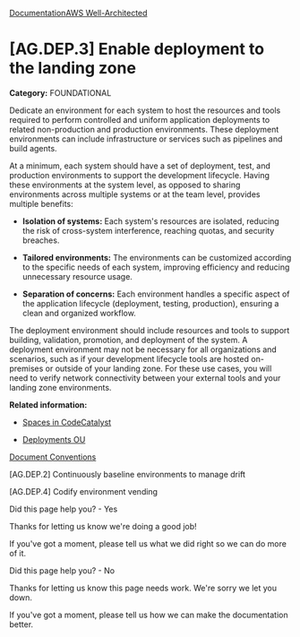 [Documentation](/index.html)[AWS Well-Architected](devops-guidance.html)

# [AG.DEP.3] Enable deployment to the landing zone

**Category:** FOUNDATIONAL

Dedicate an environment for each system to host the resources and tools required to perform controlled and uniform application deployments to related non-production and production environments. These deployment environments can include infrastructure or services such as pipelines and build agents.

At a minimum, each system should have a set of deployment, test, and production environments to support the development lifecycle. Having these environments at the system level, as opposed to sharing environments across multiple systems or at the team level, provides multiple benefits:

* **Isolation of systems:** Each system's resources are isolated, reducing the risk of cross-system interference, reaching quotas, and security breaches.

* **Tailored environments:** The environments can be customized according to the specific needs of each system, improving efficiency and reducing unnecessary resource usage.

* **Separation of concerns:** Each environment handles a specific aspect of the application lifecycle (deployment, testing, production), ensuring a clean and organized workflow.

The deployment environment should include resources and tools to support building, validation, promotion, and deployment of the system. A deployment environment may not be necessary for all organizations and scenarios, such as if your development lifecycle tools are hosted on-premises or outside of your landing zone. For these use cases, you will need to verify network connectivity between your external tools and your landing zone environments.

**Related information:**

* [Spaces in CodeCatalyst](https://docs.aws.amazon.com/codecatalyst/latest/userguide/spaces.html)

* [Deployments OU](https://docs.aws.amazon.com/whitepapers/latest/organizing-your-aws-environment/deployments-ou.html)


[Document Conventions](/general/latest/gr/docconventions.html)

\[AG.DEP.2] Continuously baseline environments to manage drift

\[AG.DEP.4] Codify environment vending

Did this page help you? - Yes

Thanks for letting us know we're doing a good job!

If you've got a moment, please tell us what we did right so we can do more of it.

Did this page help you? - No

Thanks for letting us know this page needs work. We're sorry we let you down.

If you've got a moment, please tell us how we can make the documentation better.</awsdocs-view></awsui-app-layout>